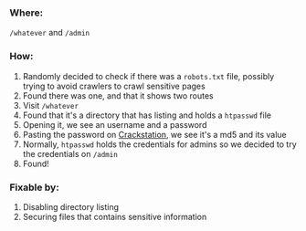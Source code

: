 ### Where:

`/whatever` and `/admin`

### How:

1. Randomly decided to check if there was a `robots.txt` file, possibly trying to avoid crawlers to crawl sensitive pages
2. Found there was one, and that it shows two routes
3. Visit `/whatever`
4. Found that it's a directory that has listing and holds a `htpasswd` file
5. Opening it, we see an username and a password
6. Pasting the password on [Crackstation](https://crackstation.net/), we see it's a md5 and its value
7. Normally, `htpasswd` holds the credentials for admins so we decided to try the credentials on `/admin`
8. Found!

### Fixable by:

1. Disabling directory listing
2. Securing files that contains sensitive information
